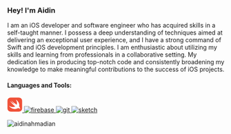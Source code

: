 <h3 align="left">Hey! I'm Aidin</h3>
I am an iOS developer and software engineer who has acquired skills in a self-taught manner. I possess a deep understanding of techniques aimed at delivering an exceptional user experience, and I have a strong command of Swift and iOS development principles. I am enthusiastic about utilizing my skills and learning from professionals in a collaborative setting. My dedication lies in producing top-notch code and consistently broadening my knowledge to make meaningful contributions to the success of iOS projects.

<h4 align="left">Languages and Tools:</h4>
<p align="left"> <a href="https://developer.apple.com/swift/" target="_blank" rel="noreferrer"> <img src="https://raw.githubusercontent.com/devicons/devicon/master/icons/swift/swift-original.svg" alt="swift" width="35" height="35"/> </a> <a href="https://firebase.google.com/" target="_blank" rel="noreferrer"> <img src="https://www.vectorlogo.zone/logos/firebase/firebase-icon.svg" alt="firebase" width="35" height="35"/> </a> <a href="https://git-scm.com/" target="_blank" rel="noreferrer"> <img src="https://www.vectorlogo.zone/logos/git-scm/git-scm-icon.svg" alt="git" width="35" height="35"/> </a> <a href="https://www.sketch.com/" target="_blank" rel="noreferrer"> <img src="https://www.vectorlogo.zone/logos/sketchapp/sketchapp-icon.svg" alt="sketch" width="35" height="35"/> </a> <a href="https://www.adobe.com/products/xd.html" target="_blank" rel="noreferrer"> </a> </p>

<p><img align="center" src="https://github-readme-stats.vercel.app/api/top-langs?username=aidinahmadian&show_icons=true&theme=dark&locale=en&layout=compact" alt="aidinahmadian" /></p>
